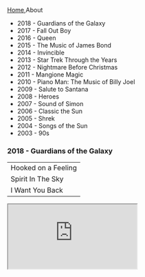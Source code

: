 [Home](Home),About

<nav class="sidebar col-md-3">
    <ul class="nav nav-sidebar">
        <li class="playable" id="8bx6fJp91rk"><a>2018 - Guardians of the Galaxy<a/></li>
        <li class="playable" id="fw9zUo5z8Mc"><a>2017 - Fall Out Boy</a></li>
        <li class="playable" id="ACPAGuOcpyw"><a>2016 - Queen</a></li>
        <li class="playable" id="cU09E_E43qQ"><a>2015 - The Music of James Bond</a></li>
        <li class="playable" id="xl3n6M3vZIc"><a>2014 - Invincible</a></li>
        <li class="playable" id="pZEy0aDUL9U"><a>2013 - Star Trek Through the Years</a></li>
        <li class="playable" id="2tLxlCJmVBk"><a>2012 - Nightmare Before Christmas</a></li>
        <li class="playable" id="Ydo0OxpwgFo"><a>2011 - Mangione Magic</a></li>
        <li class="playable" id="B4vh_cJQHYU"><a>2010 - Piano Man: The Music of Billy Joel</a></li>
        <li class="playable" id="vRgoPOIOPow"><a>2009 - Salute to Santana</a></li>
        <li class="playable" id="A7v2BQRHpm0"><a>2008 - Heroes</a></li>
        <li class="playable" id="ADlD8_s68qA"><a>2007 - Sound of Simon</a></li>
        <li class="playable" id="-9L38iaMvk8"><a>2006 - Classic the Sun</a></li>
        <li class="playable" id="1hzCBaqpH5I"><a>2005 - Shrek</a></li>
        <li class="playable" id="96pYhL4e_nU"><a>2004 - Songs of the Sun</a></li>
        <li class="playable" id="qsADgqAgBXM"><a>2003 - 90s</a></li>
    </ul>
</nav>

<h3 id="show">2018 - Guardians of the Galaxy</h3>
<table class="table">
    <tbody id="songs">
        <tr><td>Hooked on a Feeling</td></tr>
        <tr><td>Spirit In The Sky</td></tr>
        <tr><td>I Want You Back</td></tr>
    </tbody>
</table>

<div class="well embed-responsive embed-responsive-16by9"><iframe id="player" src="https://www.youtube.com/embed/8bx6fJp91rk" allowfullscreen></iframe></div>

<script src="js/prevshows.js"></script>
